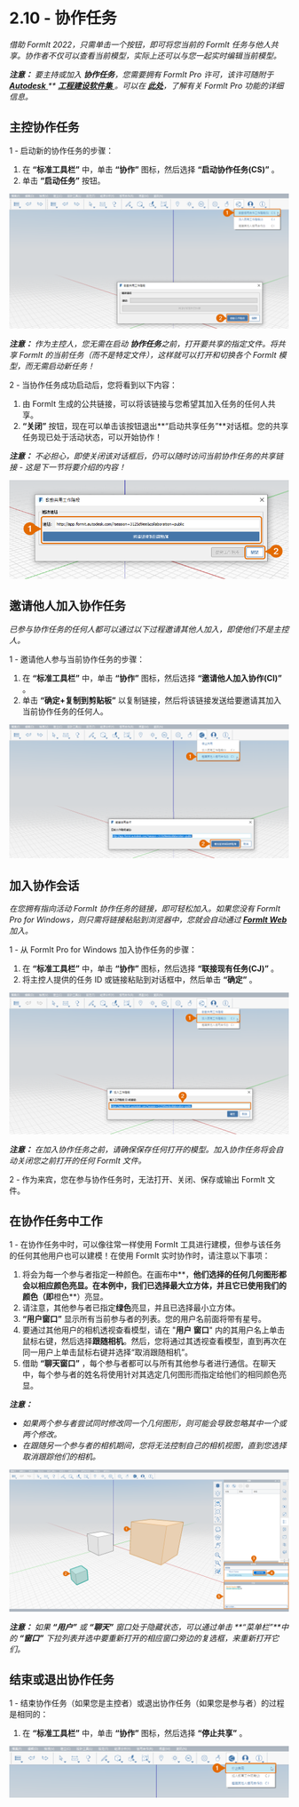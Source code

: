 # 2.10 - 协作任务

_借助 FormIt 2022，只需单击一个按钮，即可将您当前的 FormIt 任务与他人共享。协作者不仅可以查看当前模型，实际上还可以与您一起实时编辑当前模型。_

_**注意：**_ _要主持或加入_ _**协作任务**，您需要拥有 FormIt Pro 许可，该许可随附于_ [_**Autodesk**_ ](https://www.autodesk.com/collections/architecture-engineering-construction/overview?plc=AECCOL\&term=1-YEAR\&support=ADVANCED\&quantity=1) _\*\*_ [_**工程建设软件集**_ ](https://www.autodesk.com/collections/architecture-engineering-construction/overview?plc=AECCOL\&term=1-YEAR\&support=ADVANCED\&quantity=1)_。可以在_ [_**此处**_](https://formit.autodesk.com/#pro-callout)_，了解有关 FormIt Pro 功能的详细信息。_

## 主控协作任务

1 - 启动新的协作任务的步骤：

1. 在 **“标准工具栏”** 中，单击 **“协作”** 图标，然后选择 **“启动协作任务(CS)”** 。
2. 单击 **“启动任务”** 按钮。

![](<../../.gitbook/assets/0 (12).png>)

_**注意：**_ _作为主控人，您无需在启动_ _**协作任务**之前，打开要共享的指定文件。将共享 FormIt 的当前任务（而不是特定文件），这样就可以打开和切换各个 FormIt 模型，而无需启动新任务！_

2 - 当协作任务成功启动后，您将看到以下内容：

1. 由 FormIt 生成的公共链接，可以将该链接与您希望其加入任务的任何人共享。
2. **“关闭”** 按钮，现在可以单击该按钮退出**“启动共享任务”**对话框。您的共享任务现已处于活动状态，可以开始协作！

_**注意：**_ _不必担心，即使关闭该对话框后，仍可以随时访问当前协作任务的共享链接 - 这是下一节将要介绍的内容！_

![](<../../.gitbook/assets/1 (6).png>)

## 邀请他人加入协作任务

_已参与协作任务的任何人都可以通过以下过程邀请其他人加入，即使他们不是主控人。_

1 - 邀请他人参与当前协作任务的步骤：

1. 在 **“标准工具栏”** 中，单击 **“协作”** 图标，然后选择 **“邀请他人加入协作(CI)”** 。
2. 单击 **“确定+复制到剪贴板”** 以复制链接，然后将该链接发送给要邀请其加入当前协作任务的任何人。

![](<../../.gitbook/assets/2 (6).png>)

## 加入协作会话

_在您拥有指向活动 FormIt 协作任务的链接，即可轻松加入。如果您没有 FormIt Pro for Windows，则只需将链接粘贴到浏览器中，您就会自动通过_ [_**FormIt Web**_](https://formit.autodesk.com/app)_加入。_

1 - 从 FormIt Pro for Windows 加入协作任务的步骤：

1. 在 **“标准工具栏”** 中，单击 **“协作”** 图标，然后选择 **“联接现有任务(CJ)”** 。
2. 将主控人提供的任务 ID 或链接粘贴到对话框中，然后单击 **“确定”** 。

![](<../../.gitbook/assets/3 (15).png>)

_**注意：**_ _在加入协作任务之前，请确保保存任何打开的模型。加入协作任务将会自动关闭您之前打开的任何 FormIt 文件。_

2 - 作为来宾，您在参与协作任务时，无法打开、关闭、保存或输出 FormIt 文件。

## 在协作任务中工作

1 - 在协作任务中时，可以像往常一样使用 FormIt 工具进行建模，但参与该任务的任何其他用户也可以建模！在使用 FormIt 实时协作时，请注意以下事项：

1. 将会为每一个参与者指定一种颜色。在画布中**，**他们选择的任何几何图形都会以相应颜色亮显。在本例中，我们已选择最大立方体，并且它已使用我们的颜色（即**橙色**）亮显。
2. 请注意，其他参与者已指定**绿色**亮显，并且已选择最小立方体。
3. **“用户窗口”** 显示所有当前参与者的列表。您的用户名前面将带有星号。
4. 要通过其他用户的相机透视查看模型，请在 "**用户** **窗口**" 内的其用户名上单击鼠标右键，然后选择**跟随相机**。然后，您将通过其透视查看模型，直到再次在同一用户上单击鼠标右键并选择“取消跟随相机”。
5. 借助 **“聊天窗口”** ，每个参与者都可以与所有其他参与者进行通信。在聊天中，每个参与者的姓名将使用针对其选定几何图形而指定给他们的相同颜色亮显。

_**注意：**_

* _如果两个参与者尝试同时修改同一个几何图形，则可能会导致忽略其中一个或两个修改。_
* _在跟随另一个参与者的相机期间，您将无法控制自己的相机视图，直到您选择取消跟踪他们的相机。_

![](<../../.gitbook/assets/4 (4).png>)

_**注意：**_ _如果_ _**“用户”**_ _或_ _**“聊天”**_ _窗口处于隐藏状态，可以通过单击_ _**“菜单栏”**中的_ _**“窗口”**_ _下拉列表并选中要重新打开的相应窗口旁边的复选框，来重新打开它们。_

## 结束或退出协作任务

1 - 结束协作任务（如果您是主控者）或退出协作任务（如果您是参与者）的过程是相同的：

1. 在 **“标准工具栏”** 中，单击 **“协作”** 图标，然后选择 **“停止共享”** 。

![](<../../.gitbook/assets/5 (14).png>)
